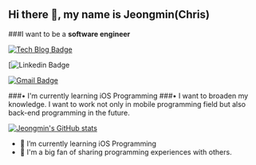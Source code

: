 ## Hi there 👋, my name is Jeongmin(Chris)
###I want to be a **software engineer**

[![Tech Blog Badge](http://img.shields.io/badge/-Tech%20blog-black?style=flat-square&logo=github&link=https://chris-kim.tistory.com)](https://chris-kim.tistory.com)

[![Linkedin Badge](https://img.shields.io/badge/-LinkedIn-blue?style=flat-square&logo=Linkedin&logoColor=white&link=www.linkedin.com/in/jeongmin-kim-softwareengineer)

[![Gmail Badge](https://img.shields.io/badge/Gmail-d14836?style=flat-square&logo=Gmail&logoColor=white&link=mailto:kimjm9481@gmail.com)](mailto:kimjm9481@gmail.com)

###• I'm currently learning iOS Programming
###• I want to broaden my knowledge. I want to work not only in mobile programming field but also back-end programming in the future.

[![Jeongmin's GitHub stats](https://github-readme-stats.vercel.app/api?username=kimjm010)](https://github.com/kimjm010/github-readme-stats)


- 🌱 I’m currently learning iOS Programming
- 👯 I'm a big fan of sharing programming experiences with others.



